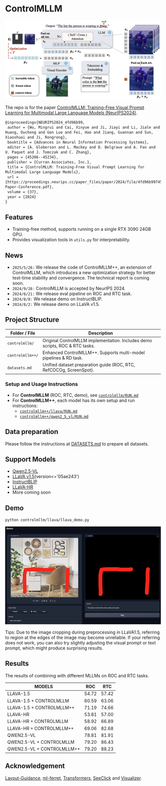 # ControlMLLM

<div align="center">
    <img src="assets/method.png" alt="method" width="550"/>
</div>

The repo is for the paper [ControlMLLM: Training-Free Visual Prompt Learning for Multimodal Large Language Models (NeurIPS2024)](https://arxiv.org/abs/2407.21534).

```
@inproceedings{NEURIPS2024_4fd96b99,
 author = {Wu, Mingrui and Cai, Xinyue and Ji, Jiayi and Li, Jiale and Huang, Oucheng and Gen Luo and Fei, Hao and Jiang, Guannan and Sun, Xiaoshuai and Ji, Rongrong},
 booktitle = {Advances in Neural Information Processing Systems},
 editor = {A. Globerson and L. Mackey and D. Belgrave and A. Fan and U. Paquet and J. Tomczak and C. Zhang},
 pages = {45206--45234},
 publisher = {Curran Associates, Inc.},
 title = {ControlMLLM: Training-Free Visual Prompt Learning for Multimodal Large Language Models},
 url = {https://proceedings.neurips.cc/paper_files/paper/2024/file/4fd96b997454b5b02698595df70fccaf-Paper-Conference.pdf},
 volume = {37},
 year = {2024}
}
```
## Features
 - Training-free method, supports running on a single RTX 3090 24GB GPU.
 - Provides visualization tools in ```utils.py``` for interpretability.

## News
 - ```2025/5/26:``` We release the code of ControlMLLM++, an extension of ControlMLLM, which introduces a new optimization strategy for better test-time stability and convergence. The technical report is coming soon.
 - ```2024/9/26:``` ControlMLLM is accepted by NeurIPS 2024.
 - ```2024/8/21:``` We release eval pipeline on ROC and RTC task. 
 - ```2024/8/8:``` We release demo on InstructBLIP.
 - ```2024/8/2:``` We release demo on LLaVA v1.5.

## Project Structure

| Folder / File         | Description                                                                 |
|-----------------------|-----------------------------------------------------------------------------|
| `controlmllm/`         | Original ControlMLLM implementation. Includes demo scripts, ROC & RTC tasks. |
| `controlmllm++/`       | Enhanced ControlMLLM++. Supports multi-model pipelines & RD task.            |
| `datasets.md`          | Unified dataset preparation guide (ROC, RTC, RefCOCOg, ScreenSpot).         |

### Setup and Usage Instructions

- For **ControlMLLM** (ROC, RTC, demo), see [`controlmllm/RUN.md`](controlmllm/RUN.md)
- For **ControlMLLM++**, each model has its own setup and run instructions:
  - [`controlmllm++/llava/RUN.md`](controlmllm++/llava/RUN.md)
  - [`controlmllm++/qwen2_5_vl/RUN.md`](controlmllm++/qwen2_5_vl/RUN.md)

## Data preparation
Please follow the instructions at [DATASETS.md](DATASETS.md) to prepare all datasets.


## Support Models

 - [Qwen2.5-VL](https://huggingface.co/Qwen/Qwen2.5-VL-7B-Instruct)
 - [LLaVA v1.5](https://huggingface.co/llava-hf/llava-1.5-7b-hf)(version<='05ae243')
 - [InstructBLIP](https://huggingface.co/Salesforce/instructblip-vicuna-7b)
 - [LLaVA-HR](https://github.com/luogen1996/LLaVA-HR)
 - More coming soon
   
## Demo
```
python controlmllm/llava/llava_demo.py
```
![demo](assets/demo.png)

Tips: Due to the image cropping during preprocessing in LLaVA1.5, referring to region at the edges of the image may become unreliable. If your referring does not work, you can also try slightly adjusting the visual prompt or text prompt, which might produce surprising results.

## Results
The results of combining with different MLLMs on ROC and RTC tasks.

| MODELS                     | ROC    | RTC    |
|----------------------------|--------|--------|
| LLAVA-1.5                  | 54.72  | 57.42  |
| LLAVA-1.5 + CONTROLMLLM    | 60.59  | 63.06  |
| LLAVA-1.5 + CONTROLMLLM++  | 71.19  | 74.66  |
| LLAVA-HR                   | 53.81  | 57.00  |
| LLAVA-HR + CONTROLMLLM     | 58.92  | 66.89  |
| LLAVA-HR + CONTROLMLLM++   | 69.06  | 82.68  |
| QWEN2.5-VL                 | 78.81  | 81.91  |
| QWEN2.5-VL + CONTROLMLLM   | 79.20  | 86.43  |
| QWEN2.5-VL + CONTROLMLLM++ | 79.20  | 88.23  |

## Acknowledgement

[Layout-Guidance](https://github.com/silent-chen/layout-guidance), [ml-ferret](https://github.com/apple/ml-ferret), [Transformers](https://github.com/huggingface/transformers), [SeeClick](https://github.com/njucckevin/SeeClick) and [Visualizer](https://github.com/luo3300612/Visualizer).
